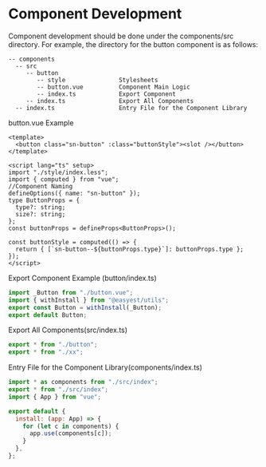 # Component Development

Component development should be done under the components/src directory. For example, the directory for the button component is as follows:

```
-- components
  -- src
     -- button
        -- style               Stylesheets
        -- button.vue          Component Main Logic
        -- index.ts            Export Component
     -- index.ts               Export All Components
  -- index.ts                  Entry File for the Component Library

```

button.vue Example

```vue
<template>
  <button class="sn-button" :class="buttonStyle"><slot /></button>
</template>

<script lang="ts" setup>
import "./style/index.less";
import { computed } from "vue";
//Component Naming
defineOptions({ name: "sn-button" });
type ButtonProps = {
  type?: string;
  size?: string;
};
const buttonProps = defineProps<ButtonProps>();

const buttonStyle = computed(() => {
  return { [`sn-button--${buttonProps.type}`]: buttonProps.type };
});
</script>
```

Export Component Example (button/index.ts)

```js
import _Button from "./button.vue";
import { withInstall } from "@easyest/utils";
export const Button = withInstall(_Button);
export default Button;
```

Export All Components(src/index.ts)

```js
export * from "./button";
export * from "./xx";
```

Entry File for the Component Library(components/index.ts)

```js
import * as components from "./src/index";
export * from "./src/index";
import { App } from "vue";

export default {
  install: (app: App) => {
    for (let c in components) {
      app.use(components[c]);
    }
  },
};
```
